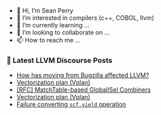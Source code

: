 - 👋 Hi, I’m Sean Perry
- 👀 I’m interested in compilers (c++, COBOL, llvm)
- 🌱 I’m currently learning ...
- 💞️ I’m looking to collaborate on ...
- 📫 How to reach me ...

<!---
s66perry/s66perry is a ✨ special ✨ repository because its `README.md` (this file) appears on your GitHub profile.
You can click the Preview link to take a look at your changes.
--->
### 📕 Latest LLVM Discourse Posts

<!-- DISCOURSE-LLVM:START -->
- [How has moving from Bugzilla affected LLVM?](https://discourse.llvm.org/t/how-has-moving-from-bugzilla-affected-llvm/71553#post_1)
- [Vectorization plan &lpar;Vplan&rpar;](https://discourse.llvm.org/t/vectorization-plan-vplan/71552#post_2)
- [[RFC] MatchTable-based GlobalISel Combiners](https://discourse.llvm.org/t/rfc-matchtable-based-globalisel-combiners/71457#post_7)
- [Vectorization plan &lpar;Vplan&rpar;](https://discourse.llvm.org/t/vectorization-plan-vplan/71552#post_1)
- [Failure converting `scf.yield` operation](https://discourse.llvm.org/t/failure-converting-scf-yield-operation/71510#post_14)
<!-- DISCOURSE-LLVM:END -->
